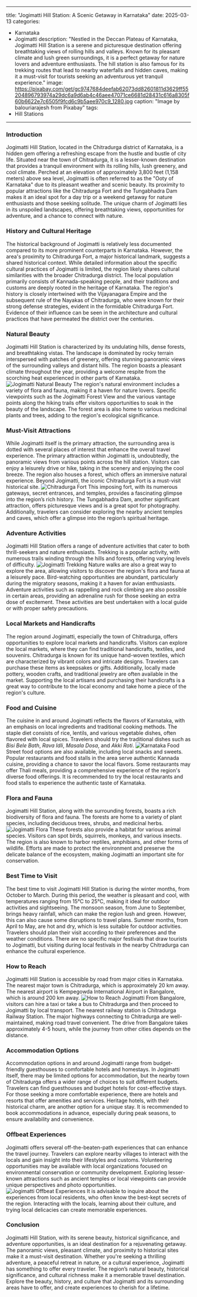 
---
title: "Jogimatti Hill Station: A Scenic Getaway in Karnataka"
date: 2025-03-13
categories:
  - Karnataka
  - Jogimatti
description: "Nestled in the Deccan Plateau of Karnataka, Jogimatti Hill Station is a serene and picturesque destination offering breathtaking views of rolling hills and valleys. Known for its pleasant climate and lush green surroundings, it is a perfect getaway for nature lovers and adventure enthusiasts. The hill station is also famous for its trekking routes that lead to nearby waterfalls and hidden caves, making it a must-visit for tourists seeking an adventurous yet tranquil experience."
image: https://pixabay.com/get/gc9747684deefab62073dd82601811d3629ff55204896793974a29dc6a9d6ab4c46aee47071ce6681d28431c616a8305f60b6622e7c6505f9fcd6c9b5aee970c9_1280.jpg
caption: "Image by balouriarajesh from Pixabay"
tags: 
  - Hill Stations
---


### **Introduction**

Jogimatti Hill Station, located in the Chitradurga district of Karnataka, is a hidden gem offering a refreshing escape from the hustle and bustle of city life. Situated near the town of Chitradurga, it is a lesser-known destination that provides a tranquil environment with its rolling hills, lush greenery, and cool climate. Perched at an elevation of approximately 3,800 feet (1,158 meters) above sea level, Jogimatti is often referred to as the "Ooty of Karnataka" due to its pleasant weather and scenic beauty. Its proximity to popular attractions like the Chitradurga Fort and the Tungabhadra Dam makes it an ideal spot for a day trip or a weekend getaway for nature enthusiasts and those seeking solitude. The unique charm of Jogimatti lies in its unspoiled landscapes, offering breathtaking views, opportunities for adventure, and a chance to connect with nature.

### **History and Cultural Heritage**

The historical background of Jogimatti is relatively less documented compared to its more prominent counterparts in Karnataka. However, the area's proximity to Chitradurga Fort, a major historical landmark, suggests a shared historical context. While detailed information about the specific cultural practices of Jogimatti is limited, the region likely shares cultural similarities with the broader Chitradurga district. The local population primarily consists of Kannada-speaking people, and their traditions and customs are deeply rooted in the heritage of Karnataka. The region's history is closely intertwined with the Vijayanagara Empire and the subsequent rule of the Nayakas of Chitradurga, who were known for their strong defense strategies, evident in the formidable Chitradurga Fort. Evidence of their influence can be seen in the architecture and cultural practices that have permeated the district over the centuries.

### **Natural Beauty**

Jogimatti Hill Station is characterized by its undulating hills, dense forests, and breathtaking vistas. The landscape is dominated by rocky terrain interspersed with patches of greenery, offering stunning panoramic views of the surrounding valleys and distant hills. The region boasts a pleasant climate throughout the year, providing a welcome respite from the scorching heat experienced in other parts of Karnataka. <img src = "placeholder_jogimatti_natural_beauty.jpg" alt = "Jogimatti Natural Beauty"> The region's natural environment includes a variety of flora and fauna, making it a haven for nature lovers. Specific viewpoints such as the Jogimatti Forest View and the various vantage points along the hiking trails offer visitors opportunities to soak in the beauty of the landscape. The forest area is also home to various medicinal plants and trees, adding to the region's ecological significance.

### **Must-Visit Attractions**

While Jogimatti itself is the primary attraction, the surrounding area is dotted with several places of interest that enhance the overall travel experience. The primary attraction within Jogimatti is, undoubtedly, the panoramic views from various points across the hill station. Visitors can enjoy a leisurely drive or hike, taking in the scenery and enjoying the cool breeze. The region also houses a forest, which offers an immersive natural experience. Beyond Jogimatti, the iconic Chitradurga Fort is a must-visit historical site. <img src = "placeholder_chitradurga_fort.jpg" alt = "Chitradurga Fort"> This imposing fort, with its numerous gateways, secret entrances, and temples, provides a fascinating glimpse into the region’s rich history. The Tungabhadra Dam, another significant attraction, offers picturesque views and is a great spot for photography. Additionally, travelers can consider exploring the nearby ancient temples and caves, which offer a glimpse into the region’s spiritual heritage.

### **Adventure Activities**

Jogimatti Hill Station offers a range of adventure activities that cater to both thrill-seekers and nature enthusiasts. Trekking is a popular activity, with numerous trails winding through the hills and forests, offering varying levels of difficulty. <img src = "placeholder_trekking_jogimatti.jpg" alt = "Jogimatti Trekking"> Nature walks are also a great way to explore the area, allowing visitors to discover the region's flora and fauna at a leisurely pace. Bird-watching opportunities are abundant, particularly during the migratory seasons, making it a haven for avian enthusiasts. Adventure activities such as rappelling and rock climbing are also possible in certain areas, providing an adrenaline rush for those seeking an extra dose of excitement. These activities are best undertaken with a local guide or with proper safety precautions.

### **Local Markets and Handicrafts**

The region around Jogimatti, especially the town of Chitradurga, offers opportunities to explore local markets and handicrafts. Visitors can explore the local markets, where they can find traditional handicrafts, textiles, and souvenirs. Chitradurga is known for its unique hand-woven textiles, which are characterized by vibrant colors and intricate designs. Travelers can purchase these items as keepsakes or gifts. Additionally, locally made pottery, wooden crafts, and traditional jewelry are often available in the market. Supporting the local artisans and purchasing their handicrafts is a great way to contribute to the local economy and take home a piece of the region's culture.

### **Food and Cuisine**

The cuisine in and around Jogimatti reflects the flavors of Karnataka, with an emphasis on local ingredients and traditional cooking methods. The staple diet consists of rice, lentils, and various vegetable dishes, often flavored with local spices. Travelers should try the traditional dishes such as *Bisi Bele Bath*, *Rava Idli*, *Masala Dosa*, and *Akki Roti*. <img src = "placeholder_karnataka_food.jpg" alt = "Karnataka Food"> Street food options are also available, including local snacks and sweets. Popular restaurants and food stalls in the area serve authentic Kannada cuisine, providing a chance to savor the local flavors. Some restaurants may offer Thali meals, providing a comprehensive experience of the region's diverse food offerings. It is recommended to try the local restaurants and food stalls to experience the authentic taste of Karnataka.

### **Flora and Fauna**

Jogimatti Hill Station, along with the surrounding forests, boasts a rich biodiversity of flora and fauna. The forests are home to a variety of plant species, including deciduous trees, shrubs, and medicinal herbs. <img src = "placeholder_jogimatti_flora.jpg" alt = "Jogimatti Flora"> These forests also provide a habitat for various animal species. Visitors can spot birds, squirrels, monkeys, and various insects. The region is also known to harbor reptiles, amphibians, and other forms of wildlife. Efforts are made to protect the environment and preserve the delicate balance of the ecosystem, making Jogimatti an important site for conservation.

### **Best Time to Visit**

The best time to visit Jogimatti Hill Station is during the winter months, from October to March. During this period, the weather is pleasant and cool, with temperatures ranging from 15°C to 25°C, making it ideal for outdoor activities and sightseeing. The monsoon season, from June to September, brings heavy rainfall, which can make the region lush and green. However, this can also cause some disruptions to travel plans. Summer months, from April to May, are hot and dry, which is less suitable for outdoor activities. Travelers should plan their visit according to their preferences and the weather conditions. There are no specific major festivals that draw tourists to Jogimatti, but visiting during local festivals in the nearby Chitradurga can enhance the cultural experience.

### **How to Reach**

Jogimatti Hill Station is accessible by road from major cities in Karnataka. The nearest major town is Chitradurga, which is approximately 20 km away. The nearest airport is Kempegowda International Airport in Bangalore, which is around 200 km away. <img src = "placeholder_how_to_reach_jogimatti.jpg" alt = "How to Reach Jogimatti"> From Bangalore, visitors can hire a taxi or take a bus to Chitradurga and then proceed to Jogimatti by local transport. The nearest railway station is Chitradurga Railway Station. The major highways connecting to Chitradurga are well-maintained, making road travel convenient. The drive from Bangalore takes approximately 4-5 hours, while the journey from other cities depends on the distance.

### **Accommodation Options**

Accommodation options in and around Jogimatti range from budget-friendly guesthouses to comfortable hotels and homestays. In Jogimatti itself, there may be limited options for accommodation, but the nearby town of Chitradurga offers a wider range of choices to suit different budgets. Travelers can find guesthouses and budget hotels for cost-effective stays. For those seeking a more comfortable experience, there are hotels and resorts that offer amenities and services. Heritage hotels, with their historical charm, are another option for a unique stay. It is recommended to book accommodations in advance, especially during peak seasons, to ensure availability and convenience.

### **Offbeat Experiences**

Jogimatti offers several off-the-beaten-path experiences that can enhance the travel journey. Travelers can explore nearby villages to interact with the locals and gain insight into their lifestyles and customs. Volunteering opportunities may be available with local organizations focused on environmental conservation or community development. Exploring lesser-known attractions such as ancient temples or local viewpoints can provide unique perspectives and photo opportunities. <img src = "placeholder_offbeat_jogimatti.jpg" alt = "Jogimatti Offbeat Experiences"> It is advisable to inquire about the experiences from local residents, who often know the best-kept secrets of the region. Interacting with the locals, learning about their culture, and trying local delicacies can create memorable experiences.

### **Conclusion**

Jogimatti Hill Station, with its serene beauty, historical significance, and adventure opportunities, is an ideal destination for a rejuvenating getaway. The panoramic views, pleasant climate, and proximity to historical sites make it a must-visit destination. Whether you're seeking a thrilling adventure, a peaceful retreat in nature, or a cultural experience, Jogimatti has something to offer every traveler. The region’s natural beauty, historical significance, and cultural richness make it a memorable travel destination. Explore the beauty, history, and culture that Jogimatti and its surrounding areas have to offer, and create experiences to cherish for a lifetime.


